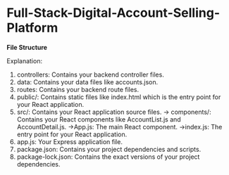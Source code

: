 # Full-Stack-Digital-Account-Selling-Platform

**File Structure**


Explanation:

1. controllers: Contains your backend controller files.
2. data: Contains your data files like accounts.json.
3. routes: Contains your backend route files.
4. public/: Contains static files like index.html which is the entry point for your React application.
5. src/: Contains your React application source files.
    -> components/: Contains your React components like AccountList.js and AccountDetail.js.
    ->App.js: The main React component.
    ->index.js: The entry point for your React application.
6. app.js: Your Express application file.
7. package.json: Contains your project dependencies and scripts.
8. package-lock.json: Contains the exact versions of your project dependencies.

